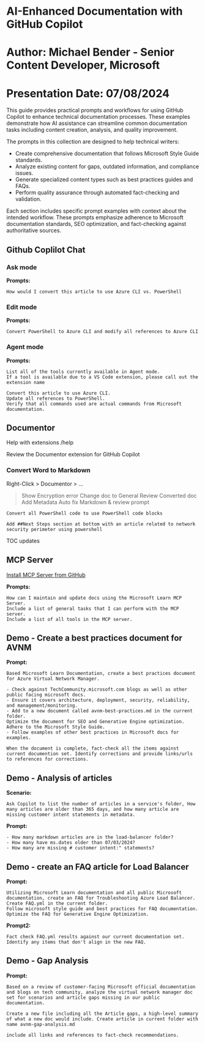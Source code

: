 # AI-Enhanced Documentation with GitHub Copilot
# Author: Michael Bender - Senior Content Developer, Microsoft
# Presentation Date: 07/08/2024

This guide provides practical prompts and workflows for using GitHub Copilot to enhance technical documentation processes. These examples demonstrate how AI assistance can streamline common documentation tasks including content creation, analysis, and quality improvement.

The prompts in this collection are designed to help technical writers:

- Create comprehensive documentation that follows Microsoft Style Guide standards.
- Analyze existing content for gaps, outdated information, and compliance issues.
- Generate specialized content types such as best practices guides and FAQs.
- Perform quality assurance through automated fact-checking and validation.

Each section includes specific prompt examples with context about the intended workflow. These prompts emphasize adherence to Microsoft documentation standards, SEO optimization, and fact-checking against authoritative sources.

## Github Coplilot Chat

### Ask mode

**Prompts:**
```vscode
How would I convert this article to use Azure CLI vs. PowerShell
```

### Edit mode

**Prompts:**

```vscode
Convert PowerShell to Azure CLI and modify all references to Azure CLI
```

### Agent mode

**Prompts:**

```vscode
List all of the tools currently available in Agent mode.
If a tool is available due to a VS Code extension, please call out the extension name
```

```vscode
Convert this article to use Azure CLI.
Update all references to PowerShell.
Verify that all commands used are actual commands from Microsoft documentation.
```

## Documentor

Help with extensions /help

Review the Documentor extension for GitHub Copilot

### Convert Word to Markdown

Right-Click > Documentor > ...
> Show Encryption error
> Change doc to General
> Review Converted doc
> Add Metadata
> Auto fix Markdown & review prompt

```vscode
Convert all PowerShell code to use PowerShell code blocks
```

```vscode
Add ##Next Steps section at bottom with an article related to network security perimeter using powershell
```

TOC updates

## MCP Server

[Install MCP Server from GitHub](https://github.com/MicrosoftDocs/mcp?tab=readme-ov-file#-installation--getting-started)


**Prompts:**

```vscode
How can I maintain and update docs using the Microsoft Learn MCP Server.
Include a list of general tasks that I can perform with the MCP server.
Include a list of all tools in the MCP server.
```

## Demo - Create a best practices document for AVNM

**Prompt:**

```vscode
Based Microsoft Learn Documentation, create a best practices document for Azure Virtual Network Manager.

- Check against TechCommunity.microsoft.com blogs as well as other public facing microsoft docs.
- Ensure it covers architecture, deployment, security, reliability, and management/monitoring.
- Add to a new document called avnm-best-practices.md in the current folder.
Optimize the document for SEO and Generative Engine optimization. Adhere to the Microsoft Style Guide.
- Follow examples of other best practices in Microsoft docs for examples.

When the document is complete, fact-check all the items against current documention set. Identify corrections and provide links/urls to references for corrections.
```

## Demo - Analysis of articles

**Scenario:**

```vscode
Ask Copilot to list the number of articles in a service's folder, How many articles are older than 365 days, and how many article are missing customer intent statements in metadata.
```

**Prompt:**

```vscode
- How many markdown articles are in the load-balancer folder?
- How many have ms.dates older than 07/03/2024?
- How many are missing # customer intent:" statements?
```

## Demo - create an FAQ article for Load Balancer

**Prompt:**

```vscode
Utilizing Microsoft Learn documentation and all public Microsoft documentation, create an FAQ for Troubleshooting Azure Load Balancer.
Create FAQ.yml in the current folder.
Follow microsoft style guide and best practices for FAQ documentation.
Optimize the FAQ for Generative Engine Optimization.
```

**Prompt2:**

```vscode
Fact check FAQ.yml results against our current documentation set. Identify any items that don't align in the new FAQ.
```

## Demo - Gap Analysis

**Prompt:**
```vscode
Based on a review of customer-facing Microsoft official documentation and blogs on tech community, analyze the virtual network manager doc set for scenarios and article gaps missing in our public documentation.

Create a new file including all the Article gaps, a high-level summary of what a new doc would include. Create article in current folder with name avnm-gap-analysis.md

include all links and references to fact-check recommendations.
```

